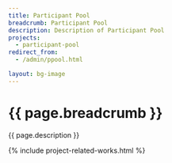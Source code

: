 ```yaml
---
title: Participant Pool
breadcrumb: Participant Pool
description: Description of Participant Pool
projects: 
  - participant-pool
redirect_from:
  - /admin/ppool.html

layout: bg-image
---
```

# {{ page.breadcrumb }}

{{ page.description }}

{% include project-related-works.html %}
